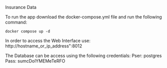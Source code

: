 Insurance Data

To run the app download the docker-compose.yml file and run the following command:
```
docker compose up -d
```

In order to access the Web Interface use:
http://hostname_or_ip_address":8012

The Database can be access using the following credentials:
Pser: postgres
Pass: sumcDolYMEMeTeRFO
